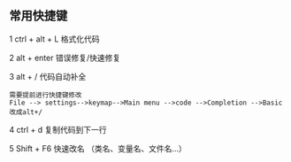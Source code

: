 ## 常用快捷键

1 ctrl + alt + L  格式化代码

2 alt + enter     错误修复/快速修复

3 alt + / 	        代码自动补全

~~~ 
需要提前进行快捷键修改
File --> settings-->keymap-->Main menu -->code -->Completion -->Basic 改成alt+/
~~~

4 ctrl + d  	     复制代码到下一行

5 Shift + F6	   快速改名 （类名、变量名、文件名...）

